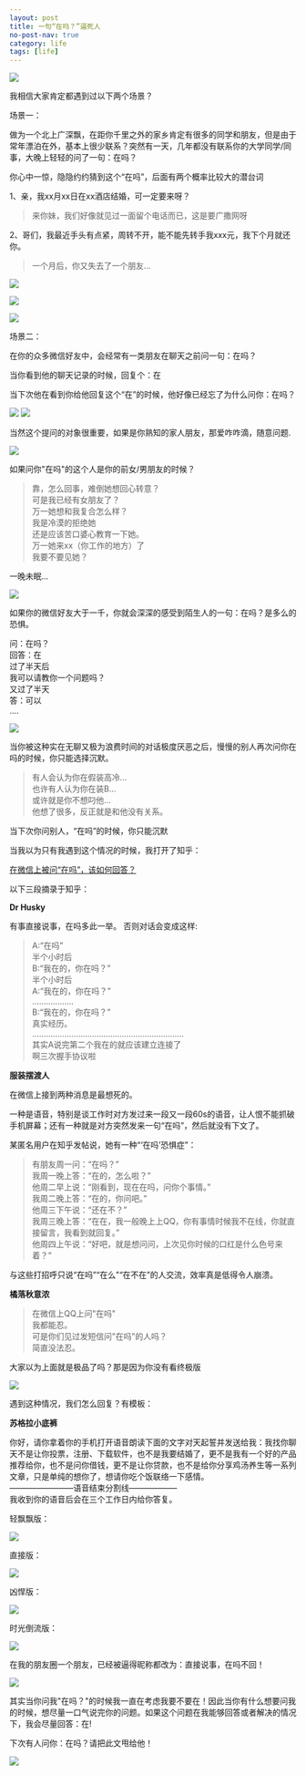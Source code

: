 ```yaml
---
layout: post
title: 一句“在吗？”逼死人
no-post-nav: true
category: life
tags: [life]
---
```


![](..//assets/images/2018/smile/nicai.jpg)

我相信大家肯定都遇到过以下两个场景？

场景一：

做为一个北上广深飘，在距你千里之外的家乡肯定有很多的同学和朋友，但是由于常年漂泊在外，基本上很少联系？突然有一天，几年都没有联系你的大学同学/同事，大晚上轻轻的问了一句：在吗？

你心中一惊，隐隐约约猜到这个“在吗”，后面有两个概率比较大的潜台词

1、亲，我xx月xx日在xx酒店结婚，可一定要来呀？

> 来你妹，我们好像就见过一面留个电话而已，这是要广撒网呀

2、哥们，我最近手头有点紧，周转不开，能不能先转手我xxx元，我下个月就还你。

> 一个月后，你又失去了一个朋友...


![](..//assets/images/2018/smile/jieqian.jpg)

![](..//assets/images/2018/smile/jieqian3.jpg)

![](..//assets/images/2018/smile/jieqian2.jpg)


场景二：

在你的众多微信好友中，会经常有一类朋友在聊天之前问一句：在吗？

当你看到他的聊天记录的时候，回复个：在

当下次他在看到你给他回复这个“在”的时候，他好像已经忘了为什么问你：在吗？

![](..//assets/images/2018/smile/zai7.jpg)
![](..//assets/images/2018/smile/zai3.jpg)


当然这个提问的对象很重要，如果是你熟知的家人朋友，那爱咋咋滴，随意问题.

![](..//assets/images/2018/smile/zai9.png)

如果问你"在吗"的这个人是你的前女/男朋友的时候？


> 靠，怎么回事，难倒她想回心转意？  
> 可是我已经有女朋友了？  
> 万一她想和我复合怎么样？  
> 我是冷漠的拒绝她  
> 还是应该苦口婆心教育一下她。  
> 万一她来xx（你工作的地方）了  
> 我要不要见她？  
 
一晚未眠...

![](..//assets/images/2018/smile/wenen.gif)

如果你的微信好友大于一千，你就会深深的感受到陌生人的一句：在吗？是多么的恐惧。

问：在吗？  
回答：在    
过了半天后     
我可以请教你一个问题吗？      
又过了半天  
答：可以    
....

![](..//assets/images/2018/smile/xiaochuan.jpg)

当你被这种实在无聊又极为浪费时间的对话极度厌恶之后，慢慢的别人再次问你在吗的时候，你只能选择沉默。

> 有人会认为你在假装高冷...  
> 也许有人认为你在装B...  
> 或许就是你不想叼他...  
> 他想了很多，反正就是和他没有关系。  

当下次你问别人，“在吗”的时候，你只能沉默

当我以为只有我遇到这个情况的时候，我打开了知乎：

[在微信上被问“在吗”，该如何回答？](https://www.zhihu.com/question/49356479/answer/389688859)

以下三段摘录于知乎：

**Dr Husky**

有事直接说事，在吗多此一举。
否则对话会变成这样:

> A:“在吗”  
> 半个小时后  
> B:“我在的，你在吗？”  
> 半个小时后  
> A:“我在的，你在吗？”  
> ………………  
> B:“我在的，你在吗？”   
真实经历。  
> …………………………………………………………  
> 其实A说完第二个我在的就应该建立连接了  
> 啊三次握手协议啦 

**服装摆渡人**

在微信上接到两种消息是最想死的。

一种是语音，特别是谈工作时对方发过来一段又一段60s的语音，让人恨不能抓破手机屏幕；还有一种就是对方突然发来一句“在吗”，然后就没有下文了。

某匿名用户在知乎发帖说，她有一种“‘在吗’恐惧症”：

> 有朋友周一问：“在吗？”  
> 我周一晚上答：“在的，怎么啦？”   
> 他周二早上说：“刚看到，现在在吗，问你个事情。”  
> 我周二晚上答：“在的，你问吧。”  
> 他周三下午说：“还在不？”  
> 我周三晚上答：“在在，我一般晚上上QQ，你有事情时候我不在线，你就直接留言，我看到就回复。”  
> 他周四上午说：“好吧，就是想问问，上次见你时候的口红是什么色号来着？”  

与这些打招呼只说“在吗”“在么”“在不在”的人交流，效率真是低得令人崩溃。


**橘落秋意浓**

> 在微信上QQ上问"在吗"  
> 我都能忍。   
> 可是你们见过发短信问"在吗"的人吗？  
> 简直没法忍。  

大家以为上面就是极品了吗？那是因为你没有看终极版

![](..//assets/images/2018/smile/zai.jpg)


遇到这种情况，我们怎么回复？有模板：

**苏格拉小底裤**

你好，请你拿着你的手机打开语音朗读下面的文字对天起誓并发送给我：我找你聊天不是让你投票，注册、下载软件，也不是我要结婚了，更不是我有一个好的产品推荐给你，也不是问你借钱，更不是让你贷款，也不是给你分享鸡汤养生等一系列文章，只是单纯的想你了，想请你吃个饭联络一下感情。  
————————语音结束分割线——————  
我收到你的语音后会在三个工作日内给你答复。 

轻飘飘版：

![](..//assets/images/2018/smile/zai9.jpg)


直接版：

![](..//assets/images/2018/smile/zai5.jpeg)


凶悍版：

![](..//assets/images/2018/smile/zai4.png)


时光倒流版：

![](..//assets/images/2018/smile/gonghao.jpg)


在我的朋友圈一个朋友，已经被逼得昵称都改为：直接说事，在吗不回！

![](..//assets/images/2018/smile/zmbh.png)


其实当你问我"在吗？"的时候我一直在考虑我要不要在！因此当你有什么想要问我的时候，想尽量一口气说完你的问题。如果这个问题在我能够回答或者解决的情况下，我会尽量回答：在!

下次有人问你：在吗？请把此文甩给他！

![](..//assets/images/2018/smile/zai11.jpeg)




